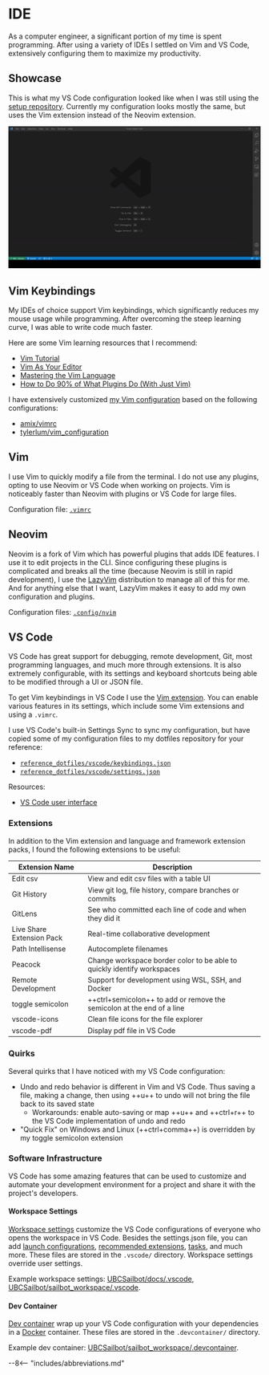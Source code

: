 # IDE

As a computer engineer, a significant portion of my time is spent programming. After using a variety of IDEs
I settled on Vim and VS Code, extensively configuring them to maximize my productivity.

## Showcase

This is what my VS Code configuration looked like when I was still using the [setup repository](https://github.com/patrick-5546/setup).
Currently my configuration looks mostly the same, but uses the Vim extension instead of the Neovim extension.

![IDE Demo](../assets/ide_demo.gif)

## Vim Keybindings

My IDEs of choice support Vim keybindings, which significantly reduces my mouse usage while programming.
After overcoming the steep learning curve, I was able to write code much faster.

Here are some Vim learning resources that I recommend:

- [Vim Tutorial](https://www.youtube.com/watch?v=IiwGbcd8S7I&t=1s)
- [Vim As Your Editor](https://www.youtube.com/watch?v=H3o4l4GVLW0&list=PLm323Lc7iSW_wuxqmKx_xxNtJC_hJbQ7R)
- [Mastering the Vim Language](https://www.youtube.com/watch?v=wlR5gYd6um0)
- [How to Do 90% of What Plugins Do (With Just Vim)](https://www.youtube.com/watch?v=XA2WjJbmmoM&t=734s)

I have extensively customized [my Vim configuration](https://github.com/patrick-5546/dotfiles/blob/main/dot_vimrc)
based on the following configurations:

- [amix/vimrc](https://github.com/amix/vimrc)
- [tylerlum/vim_configuration](https://github.com/tylerlum/vim_configuration)

## Vim

I use Vim to quickly modify a file from the terminal. I do not use any plugins, opting to use Neovim or VS Code when working on projects.
Vim is noticeably faster than Neovim with plugins or VS Code for large files.

Configuration file: [`.vimrc`](https://github.com/patrick-5546/dotfiles/blob/main/dot_vimrc)

## Neovim

Neovim is a fork of Vim which has powerful plugins that adds IDE features. I use it to edit projects in the CLI.
Since configuring these plugins is complicated and breaks all the time (because Neovim is still in rapid development),
I use the [LazyVim](https://github.com/LazyVim/LazyVim) distribution to manage all of this for me.
And for anything else that I want, LazyVim makes it easy to add my own configuration and plugins.

Configuration files: [`.config/nvim`](https://github.com/patrick-5546/dotfiles/tree/main/dot_config/nvim)

## VS Code

VS Code has great support for debugging, remote development, Git, most programming languages, and much more through extensions.
It is also extremely configurable, with its settings and keyboard shortcuts being able to be modified through a UI or JSON file.

To get Vim keybindings in VS Code I use the [Vim extension](https://marketplace.visualstudio.com/items?itemName=vscodevim.vim).
You can enable various features in its settings, which include some Vim extensions and using a `.vimrc`.

I use VS Code's built-in Settings Sync to sync my configuration, but have copied some of my configuration files to my dotfiles repository for your reference:

- [`reference_dotfiles/vscode/keybindings.json`](https://github.com/patrick-5546/dotfiles/blob/main/reference_dotfiles/vscode/keybindings.json)
- [`reference_dotfiles/vscode/settings.json`](https://github.com/patrick-5546/dotfiles/blob/main/reference_dotfiles/vscode/settings.json)

Resources:

- [VS Code user interface](https://code.visualstudio.com/docs/getstarted/userinterface)

### Extensions

In addition to the Vim extension and language and framework extension packs, I found the following extensions to be useful:

| Extension Name | Description |
| ----------- | ------------------------------------ |
| Edit csv | View and edit csv files with a table UI |
| Git History | View git log, file history, compare branches or commits |
| GitLens | See who committed each line of code and when they did it |
| Live Share Extension Pack | Real-time collaborative development |
| Path Intellisense | Autocomplete filenames |
| Peacock | Change workspace border color to be able to quickly identify workspaces |
| Remote Development | Support for development using WSL, SSH, and Docker |
| toggle semicolon | ++ctrl+semicolon++ to add or remove the semicolon at the end of a line |
| vscode-icons | Clean file icons for the file explorer |
| vscode-pdf | Display pdf file in VS Code |

### Quirks

Several quirks that I have noticed with my VS Code configuration:

- Undo and redo behavior is different in Vim and VS Code. Thus saving a file, making a change, then using ++u++ to undo will not bring the file back to its saved state
    - Workarounds: enable auto-saving or map ++u++ and ++ctrl+r++ to the VS Code implementation of undo and redo
- "Quick Fix" on Windows and Linux (++ctrl+comma++) is overridden by my toggle semicolon extension

### Software Infrastructure

VS Code has some amazing features that can be used to customize and automate your development environment for a project and share it with the project's developers.

#### Workspace Settings

[Workspace settings](https://code.visualstudio.com/docs/getstarted/settings#_workspace-settings)
customize the VS Code configurations of everyone who opens the workspace in VS Code.
Besides the settings.json file, you can add [launch configurations](https://code.visualstudio.com/docs/editor/debugging#_launch-configurations),
[recommended extensions](https://code.visualstudio.com/docs/editor/extension-marketplace#_workspace-recommended-extensions),
[tasks](https://code.visualstudio.com/docs/editor/tasks), and much more.
These files are stored in the `.vscode/` directory. Workspace settings override user settings.

Example workspace settings: [UBCSailbot/docs/.vscode](https://github.com/UBCSailbot/docs/tree/main/.vscode),
[UBCSailbot/sailbot_workspace/.vscode](https://github.com/UBCSailbot/sailbot_workspace/tree/main/.vscode).

#### Dev Container

[Dev container](https://code.visualstudio.com/docs/remote/containers)
wrap up your VS Code configuration with your dependencies in a [Docker](https://docs.docker.com/get-started/overview/) container.
These files are stored in the `.devcontainer/` directory.

Example dev container: [UBCSailbot/sailbot_workspace/.devcontainer](https://github.com/UBCSailbot/sailbot_workspace/tree/main/.devcontainer).

--8<-- "includes/abbreviations.md"
